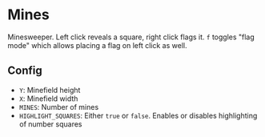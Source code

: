 # Mines

Minesweeper. Left click reveals a square, right click flags it. `f` toggles "flag mode" which allows placing a flag on left click as well.

## Config

* `Y`: Minefield height
* `X`: Minefield width
* `MINES`: Number of mines
* `HIGHLIGHT_SQUARES`: Either `true` or `false`. Enables or disables highlighting of number squares
